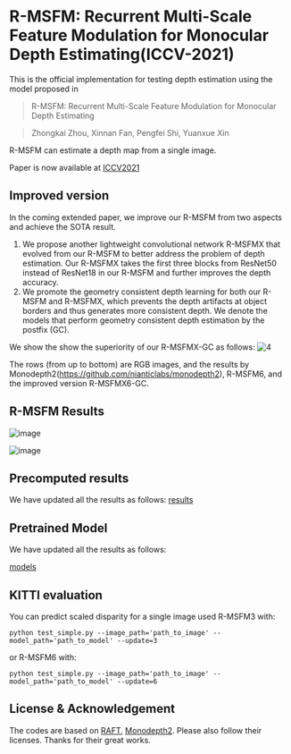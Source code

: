 # R-MSFM: Recurrent Multi-Scale Feature Modulation for Monocular Depth Estimating(ICCV-2021)
This is the official implementation for testing depth estimation using the model proposed in 
>R-MSFM: Recurrent Multi-Scale Feature Modulation for Monocular Depth Estimating

>Zhongkai Zhou, Xinnan Fan, Pengfei Shi, Yuanxue Xin


R-MSFM can estimate a depth map from a single image.

Paper is now available at [ICCV2021](https://openaccess.thecvf.com/content/ICCV2021/papers/Zhou_R-MSFM_Recurrent_Multi-Scale_Feature_Modulation_for_Monocular_Depth_Estimating_ICCV_2021_paper.pdf)
## Improved version

In the coming extended paper, we improve our R-MSFM from two aspects and achieve the SOTA result.
1.  We propose another lightweight convolutional network R-MSFMX that evolved from our R-MSFM to better address the problem of depth estimation. Our R-MSFMX takes the first three blocks from ResNet50 instead of ResNet18 in our R-MSFM and  further improves the depth accuracy.
2.  We promote the geometry consistent depth learning for both our R-MSFM and R-MSFMX, which prevents the depth artifacts at object borders and thus generates more consistent depth. We denote the models that perform geometry consistent depth estimation by the postfix (GC).

We show the show the superiority of our R-MSFMX-GC as follows:
![4](https://user-images.githubusercontent.com/32475718/160613575-a924c751-7352-4429-87ff-c6f6bcc19c44.jpg)


The rows (from up to bottom) are RGB images, and the results by Monodepth2(https://github.com/nianticlabs/monodepth2), R-MSFM6, and the improved version R-MSFMX6-GC.


## R-MSFM Results
![image](https://user-images.githubusercontent.com/32475718/160614132-3e7d25cc-e3d2-4d63-a2de-4fcaf10ef04e.png)

![image](https://user-images.githubusercontent.com/32475718/160614092-b0f11c9b-e050-4481-a2a3-2e06d714428e.png)



## Precomputed results
We have updated all the results as follows:
[results](https://drive.google.com/drive/folders/1xLglsHFVxxTlvj5UBEyK5MQ_D0dLIjbS?usp=sharing)

## Pretrained Model
We have updated all the results as follows:

[models](https://drive.google.com/drive/folders/1IhUsEEY-oKfgcsTX2uHuENMe7u-1Pzik?usp=sharing)

## KITTI evaluation
You can predict scaled disparity for a single image used R-MSFM3 with:
```shell
python test_simple.py --image_path='path_to_image' --model_path='path_to_model' --update=3
```
or R-MSFM6 with:
```shell
python test_simple.py --image_path='path_to_image' --model_path='path_to_model' --update=6
```
## License & Acknowledgement
The codes are based on [RAFT](https://github.com/princeton-vl/RAFT), [Monodepth2](https://github.com/nianticlabs/monodepth2). Please also follow their licenses. Thanks for their great works.
